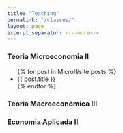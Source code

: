 ```yaml
---
title: "Teaching"
permalink: "/classes/"
layout: page
excerpt_separator: <!--more-->
---
```



### Teoria Microeconomia II

<ul>
  {% for post in MicroII/site.posts %}
    <li>
      <a href="{{ post.url }}">{{ post.title }}</a>
    </li>
  {% endfor %}
</ul>


### Teoria Macroeconômica III


### Economia Aplicada II
